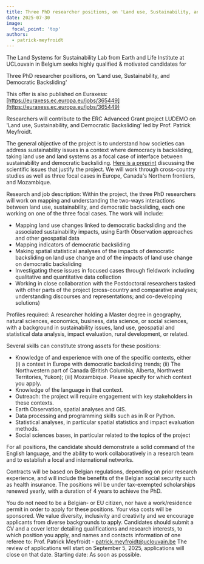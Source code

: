 ```yaml
---
title: Three PhD researcher positions, on 'Land use, Sustainability, and Democratic Backsliding'
date: 2025-07-30
image:
  focal_point: 'top'
authors: 
  - patrick-meyfroidt
---
```


<!--more-->

The Land Systems for Sustainability Lab from Earth and Life Institute at UCLouvain in Belgium seeks highly qualified & motivated candidates for

Three PhD researcher positions, on 'Land use, Sustainability, and Democratic Backsliding'
 
This offer is also published on Euraxess: [https://euraxess.ec.europa.eu/jobs/365449](https://euraxess.ec.europa.eu/jobs/365449)

Researchers will contribute to the ERC Advanced Grant project LUDEMO on 'Land use, Sustainability, and Democratic Backsliding' led by Prof. Patrick Meyfroidt.

The general objective of the project is to understand how societies can address sustainability issues in a context where democracy is backsliding, taking land use and land systems as a focal case of interface between sustainability and democratic backsliding. [Here is a preprint](https://doi.org/10.31223/X57J1G) discussing the scientific issues that justify the project. We will work through cross-country studies as well as three focal cases in Europe, Canada's Northern frontiers, and Mozambique.

Research and job description: Within the project, the three PhD researchers will work on mapping and understanding the two-ways interactions between land use, sustainability, and democratic
backsliding, each one working on one of the three focal cases. The work will include: 
- Mapping land use changes linked to democratic backsliding and the associated sustainability impacts, using Earth Observation approaches and other geospatial data
- Mapping indicators of democratic backsliding
- Making spatial statistical analyses of the impacts of democratic backsliding on land use change and of the impacts of land use change on democratic backsliding
- Investigating these issues in focused cases through fieldwork including qualitative and quantitative data collection
- Working in close collaboration with the Postdoctoral researchers tasked with other parts of the project (cross-country and comparative analyses; understanding discourses and representations; and co-developing solutions)

Profiles required: A researcher holding a Master degree in geography, natural sciences, economics, business, data science, or social sciences, with a background in sustainability issues, land use, geospatial and statistical data analysis, impact evaluation, rural development, or related. 

Several skills can constitute strong assets for these positions: 
- Knowledge of and experience with one of the specific contexts, either (i) a context in Europe with democratic backsliding trends; (ii) The Northwestern part of Canada (British Columbia, Alberta, Northwest Territories, Yukon); (iii) Mozambique. Please specify for which context you apply.
- Knowledge of the language in that context.
- Outreach: the project will require engagement with key stakeholders in these contexts.
- Earth Observation, spatial analyses and GIS.
- Data processing and programming skills such as in R or Python.
- Statistical analyses, in particular spatial statistics and impact evaluation methods.
- Social sciences bases, in particular related to the topics of the project

For all positions, the candidate should demonstrate a solid command of the English language, and the ability to work collaboratively in a research team and to establish a local and international networks. 

Contracts will be based on Belgian regulations, depending on prior research experience, and will include the benefits of the Belgian social security such as health insurance. The positions will be under tax-exempted scholarships renewed yearly, with a duration of 4 years to achieve the PhD. 

You do not need to be a Belgian- or EU citizen, nor have a work/residence permit in order to apply for these positions. Your visa costs will be sponsored. We value diversity, inclusivity and creativity and we encourage applicants from diverse backgrounds to apply. 
Candidates should submit a CV and a cover letter detailing qualifications and research interests, to which position you apply, and names and contacts information of one referee to: 
Prof. Patrick Meyfroidt - [patrick.meyfroidt@uclouvain.be](mailto:patrick.meyfroidt@uclouvain.be) 
The review of applications will start on September 5, 2025, applications will close on that date.
Starting date: As soon as possible.